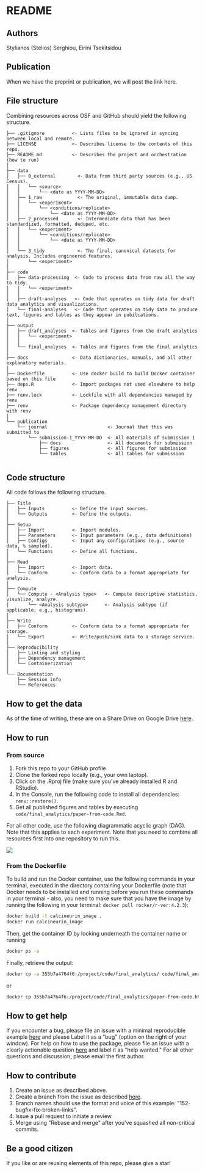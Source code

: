 # README

## Authors

Stylianos (Stelios) Serghiou, Eirini Tsekitsidou

## Publication

When we have the preprint or publication, we will post the link here.

## File structure

Combining resources across OSF and GitHub should yield the following structure.

```         
├── .gitignore          <- Lists files to be ignored in syncing between local and remote.
├── LICENSE             <- Describes license to the contents of this repo.
├── README.md           <- Describes the project and orchestration (how to run)
│
├── data
│   ├── 0_external        <- Data from third party sources (e.g., US Census).
│   │   └── <source>
│   │       └── <date as YYYY-MM-DD>
│   ├── 1_raw             <- The original, immutable data dump.
│   │   └── <experiment>
│   │       └── <conditions/replicate>
│   │           └── <date as YYYY-MM-DD>
│   ├── 2_processed       <- Intermediate data that has been standardized, formatted, deduped, etc.
│   │   └── <experiment>
│   │       └── <conditions/replicate>
│   │           └── <date as YYYY-MM-DD>
│   │
│   └── 3_tidy            <- The final, canonical datasets for analysis. Includes engineered features.
│       └── <experiment>
│
├── code
│   ├── data-processing  <- Code to process data from raw all the way to tidy.
│   │   └── <experiment>
│   │
│   ├── draft-analyses   <- Code that operates on tidy data for draft data analytics and visualizations.
│   └── final-analyses   <- Code that operates on tidy data to produce text, figures and tables as they appear in pubilcations.
│
├── output
│   ├── draft_analyses  <- Tables and figures from the draft analytics
│   │   └── <experiment>
│   │
│   └── final_analyses  <- Tables and figures from the final analytics
│
├── docs                <- Data dictionaries, manuals, and all other explanatory materials.
│
├── Dockerfile          <- Use docker build to build Docker container based on this file
├── deps.R              <- Import packages not used elsewhere to help renv
├── renv.lock           <- Lockfile with all dependencies managed by renv
├── renv                <- Package dependency management directory with renv
│
└── publication                      
    └── journal                      <- Journal that this was submitted to
        └── submission-1_YYYY-MM-DD  <- All materials of submission 1
            ├── docs                 <- All documents for submission
            ├── figures              <- All figures for submission
            └── tables               <- All tables for submission


```

## Code structure

All code follows the following structure.

```         
├── Title
│   ├── Inputs          <- Define the input sources.
│   └── Outputs         <- Define the outputs.
│
├── Setup
│   ├── Import          <- Import modules.
│   ├── Parameters      <- Input parameters (e.g., data definitions)
│   ├── Configs         <- Input any configurations (e.g., source data, % sampled).
│   └── Functions       <- Define all functions.
│
├── Read
│   ├── Import          <- Import data.
│   └── Conform         <- Conform data to a format appropriate for analysis.
│
├── Compute
│   └── Compute - <Analysis type>   <- Compute descriptive statistics, visualize, analyze.
│       └── <Analysis subtype>      <- Analysis subtype (if applicable; e.g., histograms).
│
├── Write
│   ├── Conform         <- Conform data to a format appropriate for storage.
│   └── Export          <- Write/push/sink data to a storage service.
│
├── Reproducibility
│   ├── Linting and styling
│   ├── Dependency management
│   └── Containerization
│
└── Documentation
    ├── Session info
    └── References
```

## How to get the data

As of the time of writing, these are on a Share Drive on Google Drive [here](https://drive.google.com/drive/u/1/folders/0AHwZeCcC1chbUk9PVA).

## How to run

### From source

1.  Fork this repo to your GitHub profile.
2.  Clone the forked repo locally (e.g., your own laptop).
3.  Click on the .Rproj file (make sure you've already installed R and RStudio).
4.  In the Console, run the following code to install all dependencies: `renv::restore()`.
5.  Get all published figures and tables by executing `code/final_analytics/paper-from-code.Rmd`.

For all other code, use the following diagrammatic acyclic graph (DAG). Note that this applies to each experiment. Note that you need to combine all resources first into one repository to run this.

![](https://github.com/serghiou/centrosomal-calcineurin/blob/main/how-to-run.jpg?raw=true)

### From the Dockerfile

To build and run the Docker container, use the following commands in your terminal, executed in the directory containing your Dockerfile (note that Docker needs to be installed and running before you run these commands in your terminal - also, you need to make sure that you have the image by running the following in your terminal: `docker pull rocker/r-ver:4.2.3`):

``` sh
docker build -t calcineurin_image .
docker run calcineurin_image
```

Then, get the container ID by looking underneath the container name or running

``` sh
docker ps -a
```

Finally, retrieve the output:

``` sh
docker cp -a 355b7a4764f6:/project/code/final_analytics/ code/final_analytics/docker
```

or

``` sh
docker cp 355b7a4764f6:/project/code/final_analytics/paper-from-code.html code/final_analytics/paper-from-code_docker.html
```

## How to get help

If you encounter a bug, please file an issue with a minimal reproducible example [here](https://github.com/serghiou/centrosomal-calcineurin/issues) and please Label it as a "bug" (option on the right of your window). For help on how to use the package, please file an issue with a clearly actionable question [here](https://github.com/serghiou/centrosomal-calcineurin/issues) and label it as "help wanted." For all other questions and discussion, please email the first author.

## How to contribute

1.  Create an issue as described above.
2.  Create a branch from the issue as described [here](https://docs.github.com/en/issues/tracking-your-work-with-issues/creating-a-branch-for-an-issue).
3.  Branch names should use the format and voice of this example: "152-bugfix-fix-broken-links".
4.  Issue a pull request to initiate a review.
5.  Merge using "Rebase and merge" after you've squashed all non-critical commits.

## Be a good citizen

If you like or are reusing elements of this repo, please give a star!
